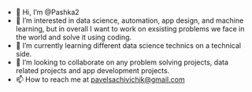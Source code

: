 - 👋 Hi, I’m @Pashka2
- 👀 I’m interested in data science, automation, app design, and machine learning, but in overall I want to work on exsisting problems we face in the world and solve it using coding.
- 🌱 I’m currently learning different data science technics on a technical side.
- 💞️ I’m looking to collaborate on any problem solving projects, data related projects and app development projects.
- 📫 How to reach me at pavelsachivichik@gmail.com

<!---
Pashka2/Pashka2 is a ✨ special ✨ repository because its `README.md` (this file) appears on your GitHub profile.
You can click the Preview link to take a look at your changes.
--->
